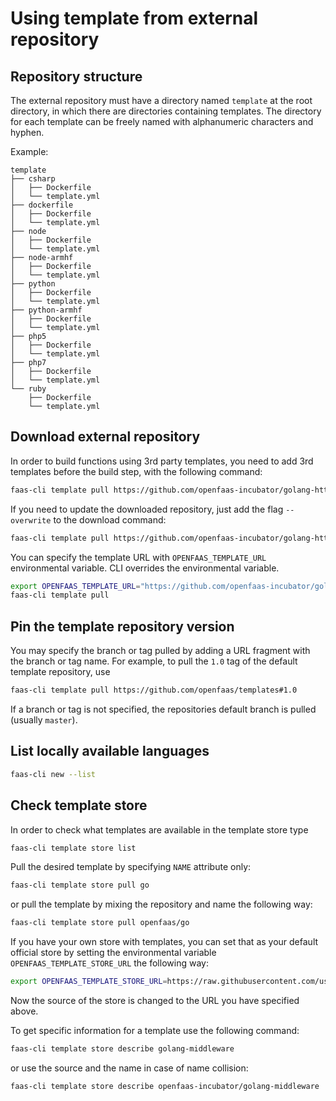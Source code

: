 # Using template from external repository

## Repository structure

The external repository must have a directory named ```template``` at the root directory, in which there are directories
containing templates. The directory for each template can be freely named with alphanumeric characters and hyphen.

Example:

```
template
├── csharp
│   ├── Dockerfile
│   └── template.yml
├── dockerfile
│   ├── Dockerfile
│   └── template.yml
├── node
│   ├── Dockerfile
│   └── template.yml
├── node-armhf
│   ├── Dockerfile
│   └── template.yml
├── python
│   ├── Dockerfile
│   └── template.yml
├── python-armhf
│   ├── Dockerfile
│   └── template.yml
├── php5
│   ├── Dockerfile
│   └── template.yml
├── php7
│   ├── Dockerfile
│   └── template.yml
└── ruby
    ├── Dockerfile
    └── template.yml
```

## Download external repository

In order to build functions using 3rd party templates, you need to add 3rd templates before the build step, with the following command:

```bash
faas-cli template pull https://github.com/openfaas-incubator/golang-http-template
```

If you need to update the downloaded repository, just add the flag `--overwrite` to the download command:

```bash
faas-cli template pull https://github.com/openfaas-incubator/golang-http-template --override
```

You can specify the template URL with `OPENFAAS_TEMPLATE_URL` environmental variable. CLI overrides the environmental variable.

```bash
export OPENFAAS_TEMPLATE_URL="https://github.com/openfaas-incubator/golang-http-template"
faas-cli template pull
```

## Pin the template repository version

You may specify the branch or tag pulled by adding a URL fragment with the branch or tag name. For example, to pull the `1.0` tag of the default template repository, use

```bash
faas-cli template pull https://github.com/openfaas/templates#1.0
```

If a branch or tag is not specified, the repositories default branch is pulled (usually `master`).


## List locally available languages

```bash
faas-cli new --list
```

## Check template store

In order to check what templates are available in the template store type

```bash
faas-cli template store list
```

Pull the desired template by specifying `NAME` attribute only:

```bash
faas-cli template store pull go
```

or pull the template by mixing the repository and name the following way:

```bash
faas-cli template store pull openfaas/go
```

If you have your own store with templates, you can set that as your default official store by setting the environmental variable `OPENFAAS_TEMPLATE_STORE_URL` the following way:

```bash
export OPENFAAS_TEMPLATE_STORE_URL=https://raw.githubusercontent.com/user/openfaas-templates/templates.json
```

Now the source of the store is changed to the URL you have specified above.

To get specific information for a template use the following command:

```bash
faas-cli template store describe golang-middleware
```

or use the source and the name in case of name collision:

```bash
faas-cli template store describe openfaas-incubator/golang-middleware
```
